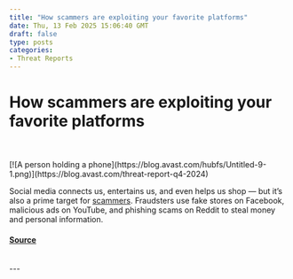 ```yaml
---
title: "How scammers are exploiting your favorite platforms"
date: Thu, 13 Feb 2025 15:06:40 GMT
draft: false
type: posts
categories: 
- Threat Reports
---
```

# How scammers are exploiting your favorite platforms

<br/>

<br/>
[![A person holding a phone](https://blog.avast.com/hubfs/Untitled-9-1.png)](https://blog.avast.com/threat-report-q4-2024)

Social media connects us, entertains us, and even helps us shop — but it’s also a prime target for [scammers](https://www.avast.com/c-scam). Fraudsters use fake stores on Facebook, malicious ads on YouTube, and phishing scams on Reddit to steal money and personal information.

#### [Source](https://blog.avast.com/threat-report-q4-2024)

<br/>
---

